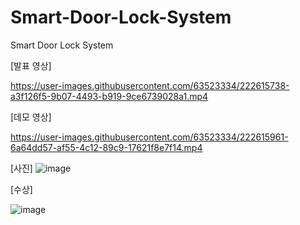 # Smart-Door-Lock-System
Smart Door Lock System

[발표 영상]

https://user-images.githubusercontent.com/63523334/222615738-a3f126f5-9b07-4493-b919-9ce6739028a1.mp4


[데모 영상]


https://user-images.githubusercontent.com/63523334/222615961-6a64dd57-af55-4c12-89c9-17621f8e7f14.mp4


[사진]
![image](https://user-images.githubusercontent.com/63523334/222616373-7180e7bf-c78c-4fb1-a45b-c48f806c6a1f.png)


[수상]

![image](https://user-images.githubusercontent.com/63523334/222614784-50a60af0-5fb5-48dc-96e3-804f46df3614.png)

